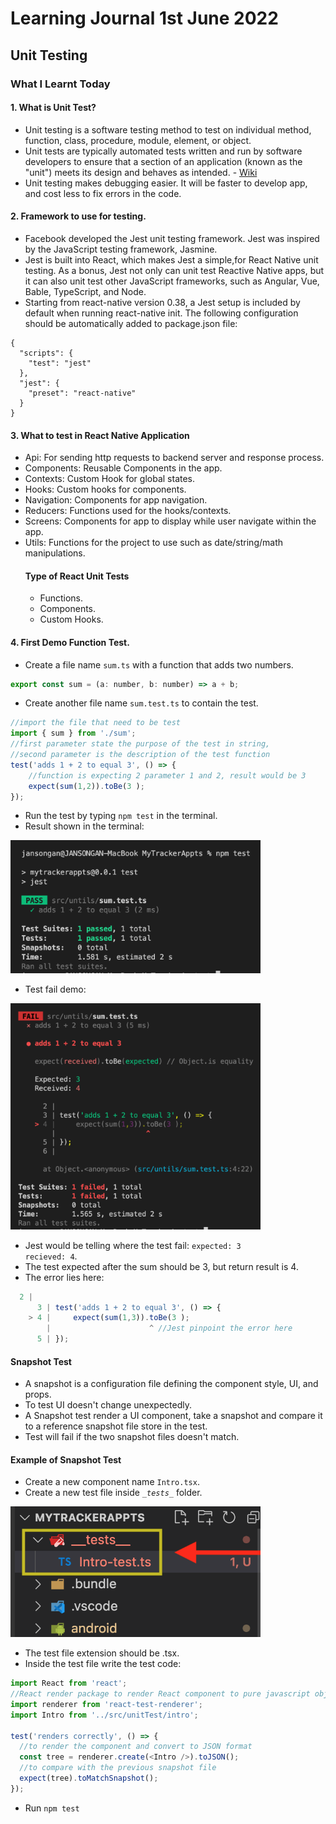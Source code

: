# Learning Journal 1st June 2022
## Unit Testing
### What I Learnt Today
#### 1. What is Unit Test?
- Unit testing is a software testing method to test on individual method, function, class, procedure, module, element, or object.
- Unit tests are typically automated tests written and run by software developers to ensure that a section of an application (known as the "unit") meets its design and behaves as intended. - [Wiki](https://en.wikipedia.org/wiki/Unit_testing)
- Unit testing makes debugging easier. It will be faster to develop app, and cost less to fix errors in the code.
#### 2. Framework to use for testing.
- Facebook developed the Jest unit testing framework. Jest was inspired by the JavaScript testing framework, Jasmine.
- Jest is built into React, which makes Jest a simple,for React Native unit testing. As a bonus, Jest not only can unit test Reactive Native apps, but it can also unit test other JavaScript frameworks, such as Angular, Vue, Bable, TypeScript, and Node.
- Starting from react-native version 0.38, a Jest setup is included by default when running react-native init. The following configuration should be automatically added to package.json file:
```
{
  "scripts": {
    "test": "jest"
  },
  "jest": {
    "preset": "react-native"
  }
}
```
#### 3. What to test in React Native Application
- Api: For sending http requests to backend server and response process.
- Components: Reusable Components in the app.
- Contexts: Custom Hook for global states.
- Hooks: Custom hooks for components.
- Navigation: Components for app navigation.
- Reducers: Functions used for the hooks/contexts.
- Screens: Components for app to display while user navigate within the app.
- Utils: Functions for the project to use such as date/string/math manipulations.
  #### Type of React Unit Tests
  - Functions.
  - Components.
  - Custom Hooks.
#### 4. First Demo Function Test.
- Create a file name <code>sum.ts</code> with a function that adds two numbers.
```javascript
export const sum = (a: number, b: number) => a + b;
```
- Create another file name <code>sum.test.ts</code> to contain the test.
```javascript
//import the file that need to be test
import { sum } from './sum';
//first parameter state the purpose of the test in string,
//second parameter is the description of the test function
test('adds 1 + 2 to equal 3', () => {
    //function is expecting 2 parameter 1 and 2, result would be 3
    expect(sum(1,2)).toBe(3 );
});
```
- Run the test by typing <code>npm test</code> in the terminal.
- Result shown in the terminal:
<img src="https://github.com/janson-gan/react-native-training/blob/main/images/June/Screenshot%202022-06-01%20at%2011.38.05%20AM.png" width="400" />

- Test fail demo:
<img src="https://github.com/janson-gan/react-native-training/blob/main/images/June/Screenshot%202022-06-01%20at%2011.45.36%20AM.png" width="400" />

- Jest would be telling where the test fail: <code>expected: 3 recieved: 4</code>.
- The test expected after the sum should be 3, but return result is 4.
- The error lies here:
```javascript
  2 |
      3 | test('adds 1 + 2 to equal 3', () => {
    > 4 |     expect(sum(1,3)).toBe(3 );
        |                      ^ //Jest pinpoint the error here
      5 | });
```
#### Snapshot Test
- A snapshot is a configuration file defining the component style, UI, and props.
- To test UI doesn't change unexpectedly.
- A Snapshot test render a UI component, take a snapshot and compare it to a reference snapshot file store in the test.
- Test will fail if the two snapshot files doesn't match. 
#### Example of Snapshot Test
- Create a new component name <code>Intro.tsx</code>.
- Create a new test file inside <code>\__tests\__</code> folder.
<img src="https://github.com/janson-gan/react-native-training/blob/main/images/June/Screenshot%202022-06-01%20at%2012.40.59%20PM.png" width="400" />

- The test file extension should be .tsx.
- Inside the test file write the test code:
```javascript
import React from 'react';
//React render package to render React component to pure javascript object
import renderer from 'react-test-renderer';
import Intro from '../src/unitTest/intro';

test('renders correctly', () => {
  //to render the component and convert to JSON format
  const tree = renderer.create(<Intro />).toJSON();
  //to compare with the previous snapshot file
  expect(tree).toMatchSnapshot();
});
```
- Run <code>npm test</code>
<img src="" width="400" />
